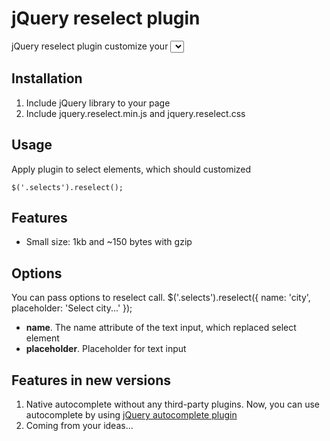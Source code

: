 jQuery reselect plugin
===========

jQuery reselect plugin customize your <select> elements by adding text input to them, for
accept custom text from user.

Installation
------------

1. Include jQuery library to your page
2. Include jquery.reselect.min.js and jquery.reselect.css

Usage
-----

Apply plugin to select elements, which should customized

    $('.selects').reselect();

Features
---------

* Small size: 1kb and ~150 bytes with gzip

Options
---------

You can pass options to reselect call.
$('.selects').reselect({
	name: 'city',
	placeholder: 'Select city...'
});

* **name**. The name attribute of the text input, which replaced select element
* **placeholder**. Placeholder for text input

Features in new versions
---------

1. Native autocomplete without any third-party plugins. Now, you can use autocomplete by using [jQuery autocomplete plugin](http://jqueryui.com/demos/autocomplete/ "autocomplete")
2. Coming from your ideas...
